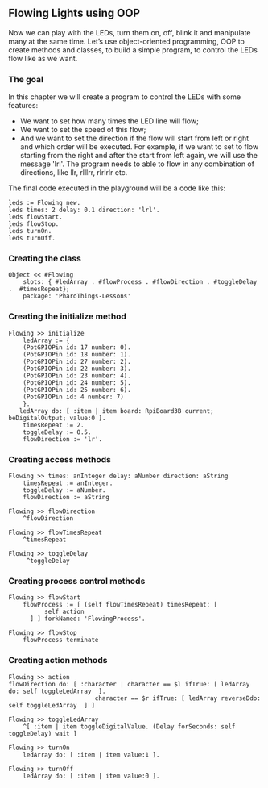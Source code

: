 ## Flowing Lights using OOP


Now we can play with the LEDs, turn them on, off, blink it and manipulate many at the same time. Let’s use object-oriented programming, OOP to create methods and classes, to build a simple program, to control the LEDs flow like as we want.

### The goal


In this chapter we will create a program to control the LEDs with some features:

- We want to set how many times the LED line will flow;
- We want to set the speed of this flow;
- And we want to set the direction if the flow will start from left or right and which order will be executed. For example, if we want to set to flow starting from the right and after the start from left again, we will use the message 'lrl'. The program needs to able to flow in any combination of directions, like llr, rlllrr, rlrlrlr etc.


The final code executed in the playground will be a code like this: 

```
leds := Flowing new.
leds times: 2 delay: 0.1 direction: 'lrl'.
leds flowStart.
leds flowStop.
leds turnOn.
leds turnOff.
```


### Creating the class


```
Object << #Flowing
    slots: { #ledArray . #flowProcess . #flowDirection . #toggleDelay .  #timesRepeat};
    package: 'PharoThings-Lessons'
```


### Creating the initialize method


```
Flowing >> initialize
    ledArray := { 
    (PotGPIOPin id: 17 number: 0).
    (PotGPIOPin id: 18 number: 1).
    (PotGPIOPin id: 27 number: 2).
    (PotGPIOPin id: 22 number: 3).
    (PotGPIOPin id: 23 number: 4).
    (PotGPIOPin id: 24 number: 5).
    (PotGPIOPin id: 25 number: 6).
    (PotGPIOPin id: 4 number: 7)
    }.
   ledArray do: [ :item | item board: RpiBoard3B current; beDigitalOutput; value:0 ].
    timesRepeat := 2.
    toggleDelay := 0.5.
    flowDirection := 'lr'.
```


### Creating access methods


```
Flowing >> times: anInteger delay: aNumber direction: aString
    timesRepeat := anInteger.
    toggleDelay := aNumber.
    flowDirection := aString
```


```
Flowing >> flowDirection
    ^flowDirection
```


```
Flowing >> flowTimesRepeat
    ^timesRepeat
```


```
Flowing >> toggleDelay
     ^toggleDelay
```


### Creating process control methods


```
Flowing >> flowStart
    flowProcess := [ (self flowTimesRepeat) timesRepeat: [
          self action
      ] ] forkNamed: 'FlowingProcess'.
```


```
Flowing >> flowStop
    flowProcess terminate
```


### Creating action methods


```
Flowing >> action  
flowDirection do: [ :character | character == $l ifTrue: [ ledArray do: self toggleLedArray  ]. 
                        character == $r ifTrue: [ ledArray reverseDdo: self toggleLedArray  ] ] 
```


```
Flowing >> toggleLedArray
    ^[ :item | item toggleDigitalValue. (Delay forSeconds: self toggleDelay) wait ]
```


```
Flowing >> turnOn
    ledArray do: [ :item | item value:1 ].
```


```
Flowing >> turnOff
    ledArray do: [ :item | item value:0 ].
```
